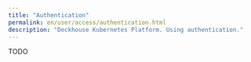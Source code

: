 ```yaml
---
title: "Authentication"
permalink: en/user/access/authentication.html
description: "Deckhouse Kubernetes Platform. Using authentication."
---
```


TODO
